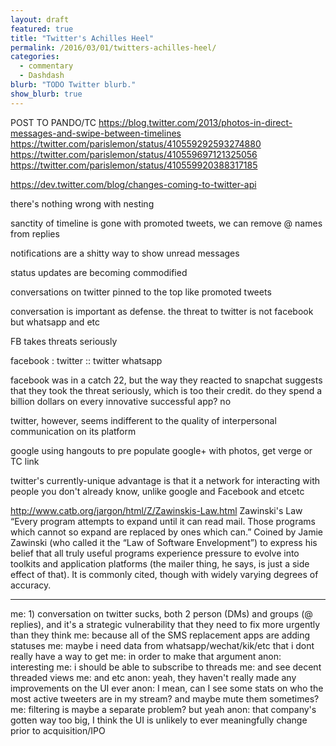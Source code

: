 ```yaml
---
layout: draft
featured: true
title: "Twitter's Achilles Heel"
permalink: /2016/03/01/twitters-achilles-heel/
categories:
  - commentary
  - Dashdash
blurb: "TODO Twitter blurb."
show_blurb: true
---
```


POST TO PANDO/TC
https://blog.twitter.com/2013/photos-in-direct-messages-and-swipe-between-timelines
https://twitter.com/parislemon/status/410559292593274880
https://twitter.com/parislemon/status/410559697121325056
https://twitter.com/parislemon/status/410559920388317185

https://dev.twitter.com/blog/changes-coming-to-twitter-api

there's nothing wrong with nesting

sanctity of timeline is gone with promoted tweets,  we can remove @ names from replies

notifications are a shitty way to show unread messages



status updates are becoming commodified

conversations on twitter pinned to the top like promoted tweets


conversation is important as defense. the threat to twitter is not facebook but whatsapp and etc

FB takes threats seriously

facebook : twitter :: twitter whatsapp


facebook was in a catch 22, but the way they reacted to snapchat suggests that they took the threat seriously, which is too their credit. do they spend a billion dollars on every innovative successful app? no

twitter, however, seems indifferent to the quality of interpersonal communication on its platform

google using hangouts to pre populate google+ with photos, get verge or TC link

twitter's currently-unique advantage is that it a network for interacting with people you don't already know, unlike google and Facebook and etcetc



http://www.catb.org/jargon/html/Z/Zawinskis-Law.html
Zawinski's Law
“Every program attempts to expand until it can read mail. Those programs which cannot so expand are replaced by ones which can.” Coined by Jamie Zawinski (who called it the “Law of Software Envelopment”) to express his belief that all truly useful programs experience pressure to evolve into toolkits and application platforms (the mailer thing, he says, is just a side effect of that). It is commonly cited, though with widely varying degrees of accuracy.


-----

me: 1) conversation on twitter sucks, both 2 person (DMs) and groups (@ replies), and it's a strategic vulnerability that they need to fix more urgently than they think
me: because all of the SMS replacement apps are adding statuses
me: maybe i need data from whatsapp/wechat/kik/etc that i dont really have a way to get
me: in order to make that argument
anon: interesting
me: i should be able to subscribe to threads
me: and see decent threaded views
me: and etc
anon: yeah, they haven't really made any improvements on the UI ever
anon: I mean, can I see some stats on who the most active tweeters are in my stream? and maybe mute them sometimes?
me: filtering is maybe a separate problem? but yeah
anon: that company's gotten way too big, I think the UI is unlikely to ever meaningfully change prior to acquisition/IPO

